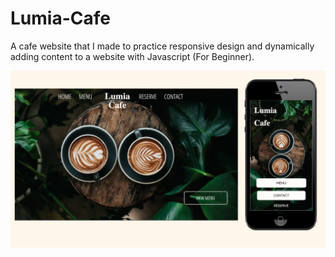 # Lumia-Cafe
A cafe website that I made to practice responsive design and dynamically adding content to a website with Javascript (For Beginner).


<img src="https://github.com/NeirouzJbira/Lumia-Cafe/blob/main/YT1.png">
